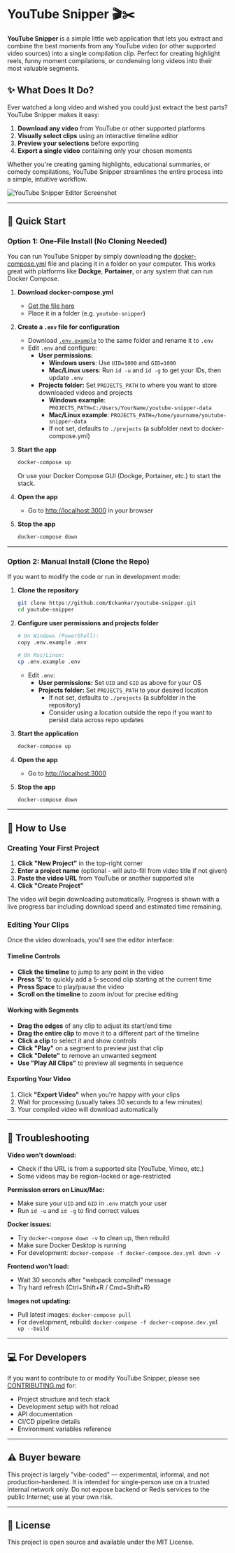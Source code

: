 # YouTube Snipper 🎬✂️

**YouTube Snipper** is a simple little web application that lets you extract and combine the best moments from any YouTube video (or other supported video sources) into a single compilation clip. Perfect for creating highlight reels, funny moment compilations, or condensing long videos into their most valuable segments.

## ✨ What Does It Do?

Ever watched a long video and wished you could just extract the best parts? YouTube Snipper makes it easy:

1. **Download any video** from YouTube or other supported platforms
2. **Visually select clips** using an interactive timeline editor
3. **Preview your selections** before exporting
4. **Export a single video** containing only your chosen moments

Whether you're creating gaming highlights, educational summaries, or comedy compilations, YouTube Snipper streamlines the entire process into a simple, intuitive workflow.

![YouTube Snipper Editor Screenshot](docs/screenshots/screenshot_initial_release_2025-10-24.png)

---

## 🚀 Quick Start

### Option 1: One-File Install (No Cloning Needed)

You can run YouTube Snipper by simply downloading the [docker-compose.yml](https://github.com/Eckankar/youtube-snipper/raw/main/docker-compose.yml) file and placing it in a folder on your computer. This works great with platforms like **Dockge**, **Portainer**, or any system that can run Docker Compose.

1. **Download docker-compose.yml**
   - [Get the file here](https://github.com/Eckankar/youtube-snipper/raw/main/docker-compose.yml)
   - Place it in a folder (e.g. `youtube-snipper`)

2. **Create a `.env` file for configuration**
   - Download [`.env.example`](https://github.com/Eckankar/youtube-snipper/raw/main/.env.example) to the same folder and rename it to `.env`
   - Edit `.env` and configure:
     - **User permissions:**
       - **Windows users**: Use `UID=1000` and `GID=1000`
       - **Mac/Linux users**: Run `id -u` and `id -g` to get your IDs, then update `.env`
     - **Projects folder:** Set `PROJECTS_PATH` to where you want to store downloaded videos and projects
       - **Windows example**: `PROJECTS_PATH=C:/Users/YourName/youtube-snipper-data`
       - **Mac/Linux example**: `PROJECTS_PATH=/home/yourname/youtube-snipper-data`
       - If not set, defaults to `./projects` (a subfolder next to docker-compose.yml)

3. **Start the app**
   ```bash
   docker-compose up
   ```
   Or use your Docker Compose GUI (Dockge, Portainer, etc.) to start the stack.

4. **Open the app**
   - Go to [http://localhost:3000](http://localhost:3000) in your browser

5. **Stop the app**
   ```bash
   docker-compose down
   ```

---

### Option 2: Manual Install (Clone the Repo)

If you want to modify the code or run in development mode:

1. **Clone the repository**
   ```bash
   git clone https://github.com/Eckankar/youtube-snipper.git
   cd youtube-snipper
   ```

2. **Configure user permissions and projects folder**
   ```bash
   # On Windows (PowerShell):
   copy .env.example .env

   # On Mac/Linux:
   cp .env.example .env
   ```
   - Edit `.env`:
     - **User permissions:** Set `UID` and `GID` as above for your OS
     - **Projects folder:** Set `PROJECTS_PATH` to your desired location
       - If not set, defaults to `./projects` (a subfolder in the repository)
       - Consider using a location outside the repo if you want to persist data across repo updates

3. **Start the application**
   ```bash
   docker-compose up
   ```

4. **Open the app**
   - Go to [http://localhost:3000](http://localhost:3000)

5. **Stop the app**
   ```bash
   docker-compose down
   ```

---

## 📖 How to Use

### Creating Your First Project

1. **Click "New Project"** in the top-right corner
2. **Enter a project name** (optional - will auto-fill from video title if not given)
3. **Paste the video URL** from YouTube or another supported site
4. **Click "Create Project"**

The video will begin downloading automatically. Progress is shown with a live progress bar including download speed and estimated time remaining.

### Editing Your Clips

Once the video downloads, you'll see the editor interface:

#### Timeline Controls
- **Click the timeline** to jump to any point in the video
- **Press 'S'** to quickly add a 5-second clip starting at the current time
- **Press Space** to play/pause the video
- **Scroll on the timeline** to zoom in/out for precise editing

#### Working with Segments
- **Drag the edges** of any clip to adjust its start/end time
- **Drag the entire clip** to move it to a different part of the timeline
- **Click a clip** to select it and show controls
- **Click "Play"** on a segment to preview just that clip
- **Click "Delete"** to remove an unwanted segment
- **Use "Play All Clips"** to preview all segments in sequence

#### Exporting Your Video

1. Click **"Export Video"** when you're happy with your clips
2. Wait for processing (usually takes 30 seconds to a few minutes)
3. Your compiled video will download automatically

---

## 🐛 Troubleshooting

**Video won't download:**
- Check if the URL is from a supported site (YouTube, Vimeo, etc.)
- Some videos may be region-locked or age-restricted

**Permission errors on Linux/Mac:**
- Make sure your `UID` and `GID` in `.env` match your user
- Run `id -u` and `id -g` to find correct values

**Docker issues:**
- Try `docker-compose down -v` to clean up, then rebuild
- Make sure Docker Desktop is running
- For development: `docker-compose -f docker-compose.dev.yml down -v`

**Frontend won't load:**
- Wait 30 seconds after "webpack compiled" message
- Try hard refresh (Ctrl+Shift+R / Cmd+Shift+R)

**Images not updating:**
- Pull latest images: `docker-compose pull`
- For development, rebuild: `docker-compose -f docker-compose.dev.yml up --build`

---

## 💻 For Developers

If you want to contribute to or modify YouTube Snipper, please see [CONTRIBUTING.md](CONTRIBUTING.md) for:
- Project structure and tech stack
- Development setup with hot reload
- API documentation
- CI/CD pipeline details
- Environment variables reference

---

## ⚠️ Buyer beware

This project is largely "vibe-coded" — experimental, informal, and not production-hardened. It is intended for single-person use on a trusted internal network only. Do not expose backend or Redis services to the public Internet; use at your own risk.

---

## 📝 License

This project is open source and available under the MIT License.